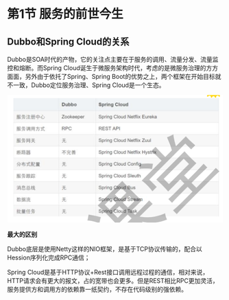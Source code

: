 # 第1节 服务的前世今生

## Dubbo和Spring Cloud的关系

Dubbo是SOA时代的产物，它的关注点主要在于服务的调用、流量分发、流量监控和熔断。而Spring Cloud诞生于微服务架构时代，考虑的是微服务治理的方方面面，另外由于依托了Spring、Spring Boot的优势之上，两个框架在开始目标就不一致，Dubbo定位服务治理、Spring Cloud是一个生态。

![](./static/clipboard.png)

**最大的区别**

Dubbo底层是使用Netty这样的NIO框架，是基于TCP协议传输的，配合以Hession序列化完成RPC通信；

Spring Cloud是基于HTTP协议+Rest接口调用远程过程的通信，相对来说，HTTP请求会有更大的报文，占的宽带也会更多。但是REST相比RPC更加灵活，服务提供方和调用方的依赖靠一纸契约，不存在代码级别的强依赖。